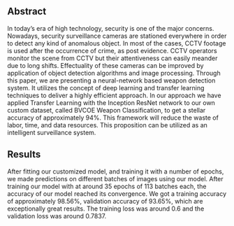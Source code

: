 <h2>Abstract</h2>
In today’s era of high technology, security is one of the major concerns. Nowadays, security surveillance cameras
are stationed everywhere in order to detect any kind of anomalous object. In most of the cases, CCTV footage is used after
the occurrence of crime, as post evidence. CCTV operators monitor the scene from CCTV but their attentiveness can easily
meander due to long shifts. Effectuality of these cameras can be improved by application of object detection algorithms and
image processing. Through this paper, we are presenting a neural-network based weapon detection system. It utilizes the
concept of deep learning and transfer learning techniques to deliver a highly efficient approach. In our approach we have
applied Transfer Learning with the Inception ResNet network to our own custom dataset, called BVCOE Weapon
Classification, to get a stellar accuracy of approximately 94%. This framework will reduce the waste of labor, time, and data
resources. This proposition can be utilized as an intelligent surveillance system.

<h2>Results</h2>
After fitting our customized model, and training it
with a number of epochs, we made predictions on
different batches of images using our model. After
training our model with at around 35 epochs of 113
batches each, the accuracy of our model reached its
convergence. We got a training accuracy of
approximately 98.56%, validation accuracy of
93.65%, which are exceptionally great results. The
training loss was around 0.6 and the validation loss
was around 0.7837.
